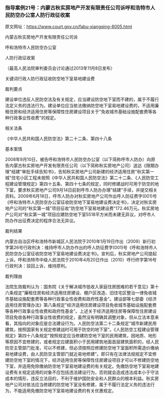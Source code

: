 ### 指导案例21号：内蒙古秋实房地产开发有限责任公司诉呼和浩特市人民防空办公室人防行政征收案
原文网址：https://www.court.gov.cn/fabu-xiangqing-6005.html

内蒙古秋实房地产开发有限责任公司诉

呼和浩特市人民防空办公室

人防行政征收案

（最高人民法院审判委员会讨论通过2013年11月8日发布）

关键词行政人防行政征收防空地下室易地建设费

裁判要点

建设单位违反人民防空法及有关规定，应当建设防空地下室而不建的，属于不履行法定义务的违法行为。建设单位应当依法缴纳防空地下室易地建设费的，不适用廉租住房和经济适用住房等保障性住房建设项目关于"免收城市基础设施配套费等各种行政事业性收费"的规定。

相关法条

《中华人民共和国人民防空法》第二十二条、第四十八条

基本案情

2008年9月10日，被告呼和浩特市人民防空办公室（以下简称呼市人防办）向原告内蒙古秋实房地产开发有限责任公司（以下简称秋实房地产公司）送达《限期办理"结建"审批手续告知书》，告知秋实房地产公司新建的经济适用住房"秋实第一城"住宅小区工程未按照《中华人民共和国人民防空法》第二十二条、《人民防空工程建设管理规定》第四十五条、第四十七条的规定，同时修建战时可用于防空的地下室，要求秋实房地产公司9月14日前到呼市人防办办理"结建"手续，并提交相关资料。2009年6月18日，呼市人防办对秋实房地产公司作出呼人防征费字(001)号《呼和浩特市人民防空办公室征收防空地下室易地建设费决定书》，决定对秋实房地产公司的"秋实第一城"项目征收"防空地下室易地建设费"172.46万元。秋实房地产公司对"秋实第一城"项目应建防空地下室5518平方米而未建无异议，对呼市人防办作出征费决定的程序合法无异议。

裁判结果

内蒙古自治区呼和浩特市新城区人民法院于2010年1月19日作出（2009）新行初字第26号行政判决：维持呼市人防办作出的呼人防征费字(001)号《呼和浩特市人民防空办公室征收防空地下室易地建设费决定书》。宣判后，秋实房地产公司提起上诉。呼和浩特市中级人民法院于2010年4月20日作出（2010）呼行终字第16号行政判决：驳回上诉，维持原判。

裁判理由

法院生效裁判认为：国务院《关于解决城市低收入家庭住房困难的若干意见》第十六条规定"廉租住房和经济适用住房建设、棚户区改造、旧住宅区整治一律免收城市基础设施配套费等各种行政事业性收费和政府性基金"。建设部等七部委《经济适用住房管理办法》第八条规定"经济适用住房建设项目免收城市基础设施配套费等各种行政事业性收费和政府性基金"。上述关于经济适用住房等保障性住房建设项目免收各种行政事业性收费的规定，虽然没有明确其调整对象，但从立法本意来看，其指向的对象应是合法建设行为。人民防空法第二十二条规定"城市新建民用建筑，按照国家有关规定修建战时可用于防空的地下室"。《人民防空工程建设管理规定》第四十八条规定"按照规定应当修建防空地下室的民用建筑，因地质、地形等原因不宜修建的，或者规定应建面积小于民用建筑地面首层建筑面积的，经人民防空主管部门批准，可以不修建，但必须按照应修建防空地下室面积所需造价缴纳易地建设费，由人民防空主管部门就近易地修建"。即只有在法律法规规定不宜修建防空地下室的情况下，经济适用住房等保障性住房建设项目才可以不修建防空地下室，并适用免除缴纳防空地下室易地建设费的有关规定。免缴防空地下室易地建设费有关规定适用的对象不应包括违法建设行为，否则就会造成违法成本小于守法成本的情形，违反立法目的，不利于维护国防安全和人民群众的根本利益。秋实房地产公司对依法应当修建的防空地下室没有修建，属于不履行法定义务的违法行为，不能适用免缴防空地下室易地建设费的有关优惠规定。
